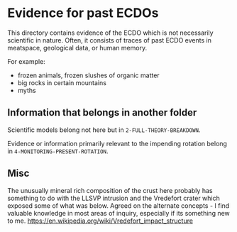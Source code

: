 # Evidence for past ECDOs

This directory contains evidence of the ECDO which is not necessarily scientific in nature. Often, it consists of traces of past ECDO events in meatspace, geological data, or human memory.

For example:
- frozen animals, frozen slushes of organic matter
- big rocks in certain mountains
- myths

## Information that belongs in another folder

Scientific models belong not here but in `2-FULL-THEORY-BREAKDOWN`.

Evidence or information primarily relevant to the impending rotation belong in `4-MONITORING-PRESENT-ROTATION`.

## Misc

The unusually mineral rich composition of the crust here probably has something to do with the LLSVP intrusion and the Vredefort crater which exposed some of what was below. Agreed on the alternate concepts - I find valuable knowledge in most areas of inquiry, especially if its something new to me. 
https://en.wikipedia.org/wiki/Vredefort_impact_structure